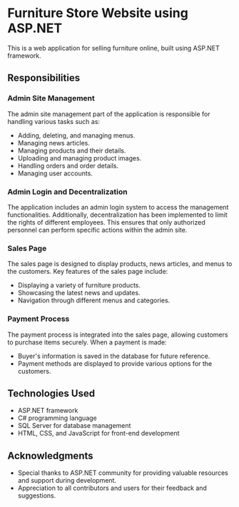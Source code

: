# Furniture Store Website using ASP.NET
This is a web application for selling furniture online, built using ASP.NET framework.

## Responsibilities
### Admin Site Management
The admin site management part of the application is responsible for handling various tasks such as:

- Adding, deleting, and managing menus.
- Managing news articles.
- Managing products and their details.
- Uploading and managing product images.
- Handling orders and order details.
- Managing user accounts.
### Admin Login and Decentralization
The application includes an admin login system to access the management functionalities. Additionally, decentralization has been implemented to limit the rights of different employees. This ensures that only authorized personnel can perform specific actions within the admin site.

### Sales Page
The sales page is designed to display products, news articles, and menus to the customers. Key features of the sales page include:

- Displaying a variety of furniture products.
- Showcasing the latest news and updates.
- Navigation through different menus and categories.
### Payment Process
The payment process is integrated into the sales page, allowing customers to purchase items securely. When a payment is made:

- Buyer's information is saved in the database for future reference.
- Payment methods are displayed to provide various options for the customers.
## Technologies Used
- ASP.NET framework
- C# programming language
- SQL Server for database management
- HTML, CSS, and JavaScript for front-end development

## Acknowledgments
- Special thanks to ASP.NET community for providing valuable resources and support during development.
- Appreciation to all contributors and users for their feedback and suggestions.

